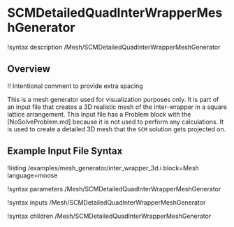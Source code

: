 # SCMDetailedQuadInterWrapperMeshGenerator

!syntax description /Mesh/SCMDetailedQuadInterWrapperMeshGenerator

## Overview

!! Intentional comment to provide extra spacing

This is a mesh generator used for visualization purposes only. It is part of an input file that creates
a 3D realistic mesh of the inter-wrapper in a square lattice arrangement. This input file has a Problem block
with the [NoSolveProblem.md] because it is not used to perform any calculations. It is used to create a detailed 3D mesh that the `SCM` solution gets projected on.

## Example Input File Syntax

!listing /examples/mesh_generator/inter_wrapper_3d.i block=Mesh language=moose

!syntax parameters /Mesh/SCMDetailedQuadInterWrapperMeshGenerator

!syntax inputs /Mesh/SCMDetailedQuadInterWrapperMeshGenerator

!syntax children /Mesh/SCMDetailedQuadInterWrapperMeshGenerator
